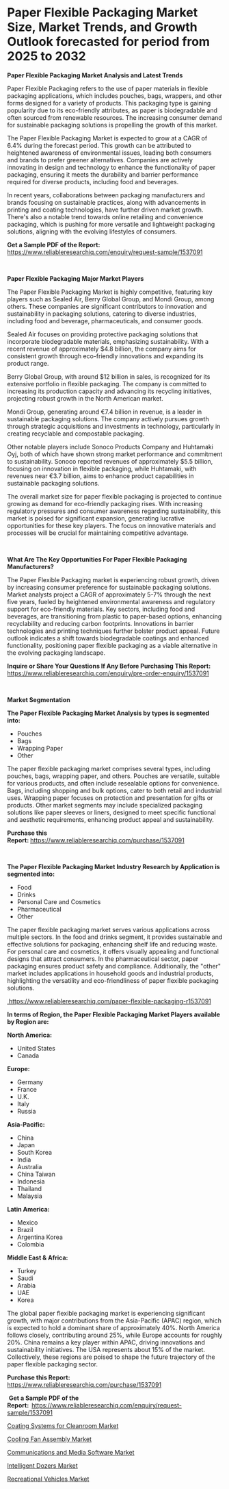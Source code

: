<p><h1>Paper Flexible Packaging Market Size, Market Trends, and Growth Outlook forecasted for period from 2025 to 2032</h1></p><p><strong>Paper Flexible Packaging Market Analysis and Latest Trends</strong></p>
<p><p>Paper Flexible Packaging refers to the use of paper materials in flexible packaging applications, which includes pouches, bags, wrappers, and other forms designed for a variety of products. This packaging type is gaining popularity due to its eco-friendly attributes, as paper is biodegradable and often sourced from renewable resources. The increasing consumer demand for sustainable packaging solutions is propelling the growth of this market.</p><p>The Paper Flexible Packaging Market is expected to grow at a CAGR of 6.4% during the forecast period. This growth can be attributed to heightened awareness of environmental issues, leading both consumers and brands to prefer greener alternatives. Companies are actively innovating in design and technology to enhance the functionality of paper packaging, ensuring it meets the durability and barrier performance required for diverse products, including food and beverages.</p><p>In recent years, collaborations between packaging manufacturers and brands focusing on sustainable practices, along with advancements in printing and coating technologies, have further driven market growth. There's also a notable trend towards online retailing and convenience packaging, which is pushing for more versatile and lightweight packaging solutions, aligning with the evolving lifestyles of consumers.</p></p>
<p><strong>Get a Sample PDF of the Report:&nbsp;</strong> <a href="https://www.reliableresearchiq.com/enquiry/request-sample/1537091?utm_campaign=2132&utm_medium=2&utm_source=Github&utm_content=ia&utm_term=30012025&utm_id=paper-flexible-packaging">https://www.reliableresearchiq.com/enquiry/request-sample/1537091</a></p>
<p>&nbsp;</p>
<p><strong>Paper Flexible Packaging Major Market Players</strong></p>
<p><p>The Paper Flexible Packaging Market is highly competitive, featuring key players such as Sealed Air, Berry Global Group, and Mondi Group, among others. These companies are significant contributors to innovation and sustainability in packaging solutions, catering to diverse industries, including food and beverage, pharmaceuticals, and consumer goods.</p><p>Sealed Air focuses on providing protective packaging solutions that incorporate biodegradable materials, emphasizing sustainability. With a recent revenue of approximately $4.8 billion, the company aims for consistent growth through eco-friendly innovations and expanding its product range.</p><p>Berry Global Group, with around $12 billion in sales, is recognized for its extensive portfolio in flexible packaging. The company is committed to increasing its production capacity and advancing its recycling initiatives, projecting robust growth in the North American market.</p><p>Mondi Group, generating around €7.4 billion in revenue, is a leader in sustainable packaging solutions. The company actively pursues growth through strategic acquisitions and investments in technology, particularly in creating recyclable and compostable packaging.</p><p>Other notable players include Sonoco Products Company and Huhtamaki Oyj, both of which have shown strong market performance and commitment to sustainability. Sonoco reported revenues of approximately $5.5 billion, focusing on innovation in flexible packaging, while Huhtamaki, with revenues near €3.7 billion, aims to enhance product capabilities in sustainable packaging solutions.</p><p>The overall market size for paper flexible packaging is projected to continue growing as demand for eco-friendly packaging rises. With increasing regulatory pressures and consumer awareness regarding sustainability, this market is poised for significant expansion, generating lucrative opportunities for these key players. The focus on innovative materials and processes will be crucial for maintaining competitive advantage.</p></p>
<p>&nbsp;</p>
<p><strong>What Are The Key Opportunities For Paper Flexible Packaging Manufacturers?</strong></p>
<p><p>The Paper Flexible Packaging market is experiencing robust growth, driven by increasing consumer preference for sustainable packaging solutions. Market analysts project a CAGR of approximately 5-7% through the next five years, fueled by heightened environmental awareness and regulatory support for eco-friendly materials. Key sectors, including food and beverages, are transitioning from plastic to paper-based options, enhancing recyclability and reducing carbon footprints. Innovations in barrier technologies and printing techniques further bolster product appeal. Future outlook indicates a shift towards biodegradable coatings and enhanced functionality, positioning paper flexible packaging as a viable alternative in the evolving packaging landscape.</p></p>
<p><strong>Inquire or Share Your Questions If Any Before Purchasing This Report:</strong> <a href="https://www.reliableresearchiq.com/enquiry/pre-order-enquiry/1537091?utm_campaign=2132&utm_medium=2&utm_source=Github&utm_content=ia&utm_term=30012025&utm_id=paper-flexible-packaging">https://www.reliableresearchiq.com/enquiry/pre-order-enquiry/1537091</a></p>
<p>&nbsp;</p>
<p><strong>Market Segmentation</strong></p>
<p><strong>The Paper Flexible Packaging Market Analysis by types is segmented into:</strong></p>
<p><ul><li>Pouches</li><li>Bags</li><li>Wrapping Paper</li><li>Other</li></ul></p>
<p><p>The paper flexible packaging market comprises several types, including pouches, bags, wrapping paper, and others. Pouches are versatile, suitable for various products, and often include resealable options for convenience. Bags, including shopping and bulk options, cater to both retail and industrial uses. Wrapping paper focuses on protection and presentation for gifts or products. Other market segments may include specialized packaging solutions like paper sleeves or liners, designed to meet specific functional and aesthetic requirements, enhancing product appeal and sustainability.</p></p>
<p><strong>Purchase this Report:&nbsp;</strong><a href="https://www.reliableresearchiq.com/purchase/1537091?utm_campaign=2132&utm_medium=2&utm_source=Github&utm_content=ia&utm_term=30012025&utm_id=paper-flexible-packaging">https://www.reliableresearchiq.com/purchase/1537091</a></p>
<p>&nbsp;</p>
<p><strong>The Paper Flexible Packaging Market Industry Research by Application is segmented into:</strong></p>
<p><ul><li>Food</li><li>Drinks</li><li>Personal Care and Cosmetics</li><li>Pharmaceutical</li><li>Other</li></ul></p>
<p><p>The paper flexible packaging market serves various applications across multiple sectors. In the food and drinks segment, it provides sustainable and effective solutions for packaging, enhancing shelf life and reducing waste. For personal care and cosmetics, it offers visually appealing and functional designs that attract consumers. In the pharmaceutical sector, paper packaging ensures product safety and compliance. Additionally, the "other" market includes applications in household goods and industrial products, highlighting the versatility and eco-friendliness of paper flexible packaging solutions.</p></p>
<p><a href="https://www.reliableresearchiq.com/paper-flexible-packaging-r1537091?utm_campaign=2132&utm_medium=2&utm_source=Github&utm_content=ia&utm_term=30012025&utm_id=paper-flexible-packaging">&nbsp;https://www.reliableresearchiq.com/paper-flexible-packaging-r1537091</a></p>
<p><strong>In terms of Region, the Paper Flexible Packaging Market Players available by Region are:</strong></p>
<p>
    <p> <strong> North America: </strong>
        <ul>
            <li>United States</li>
            <li>Canada</li>
        </ul>
        </p> 
    <p> <strong> Europe: </strong>
        <ul>
            <li>Germany</li>
            <li>France</li>
            <li>U.K.</li>
            <li>Italy</li>
            <li>Russia</li>
        </ul>
        </p> 
    <p> <strong> Asia-Pacific: </strong>
        <ul>
            <li>China</li>
            <li>Japan</li>
            <li>South Korea</li>
            <li>India</li>
            <li>Australia</li>
            <li>China Taiwan</li>
            <li>Indonesia</li>
            <li>Thailand</li>
            <li>Malaysia</li>
        </ul>
        </p> 
    <p> <strong> Latin America: </strong>
        <ul>
            <li>Mexico</li>
            <li>Brazil</li>
            <li>Argentina Korea</li>
            <li>Colombia</li>
        </ul>
        </p> 
    <p> <strong> Middle East & Africa: </strong>
        <ul>
            <li>Turkey</li>
            <li>Saudi</li>
            <li>Arabia</li>
            <li>UAE</li>
            <li>Korea</li>
        </ul>
    </p>
    </p>
<p><p>The global paper flexible packaging market is experiencing significant growth, with major contributions from the Asia-Pacific (APAC) region, which is expected to hold a dominant share of approximately 40%. North America follows closely, contributing around 25%, while Europe accounts for roughly 20%. China remains a key player within APAC, driving innovations and sustainability initiatives. The USA represents about 15% of the market. Collectively, these regions are poised to shape the future trajectory of the paper flexible packaging sector.</p></p>
<p><strong>Purchase this Report: </strong><a href="https://www.reliableresearchiq.com/purchase/1537091?utm_campaign=2132&utm_medium=2&utm_source=Github&utm_content=ia&utm_term=30012025&utm_id=paper-flexible-packaging">https://www.reliableresearchiq.com/purchase/1537091</a></p>
<p>&nbsp;<strong>Get a Sample PDF of the Report:&nbsp;&nbsp;</strong><a href="https://www.reliableresearchiq.com/enquiry/request-sample/1537091?utm_campaign=2132&utm_medium=2&utm_source=Github&utm_content=ia&utm_term=30012025&utm_id=paper-flexible-packaging">https://www.reliableresearchiq.com/enquiry/request-sample/1537091</a></p>
<p><strong></strong></p>
<p><p><a href="https://www.linkedin.com/pulse/coating-systems-cleanroom-market-analysis-highlights-qjvte?utm_campaign=2132&utm_medium=2&utm_source=Github&utm_content=ia&utm_term=30012025&utm_id=paper-flexible-packaging">Coating Systems for Cleanroom Market</a></p><p><a href="https://github.com/paljuhubeyde/Market-Research-Report-List-1/blob/main/cooling-fan-assembly-market.md?utm_campaign=2132&utm_medium=2&utm_source=Github&utm_content=ia&utm_term=30012025&utm_id=paper-flexible-packaging">Cooling Fan Assembly Market</a></p><p><a href="https://www.linkedin.com/pulse/communications-media-software-market-analysis-industry-4llze?utm_campaign=2132&utm_medium=2&utm_source=Github&utm_content=ia&utm_term=30012025&utm_id=paper-flexible-packaging">Communications and Media Software Market</a></p><p><a href="https://www.linkedin.com/pulse/key-insights-forecast-intelligent-dozers-market-2025-2032-expected-bh7vc?utm_campaign=2132&utm_medium=2&utm_source=Github&utm_content=ia&utm_term=30012025&utm_id=paper-flexible-packaging">Intelligent Dozers Market</a></p><p><a href="https://github.com/vilolakoreni/Market-Research-Report-List-1/blob/main/recreational-vehicles-market.md?utm_campaign=2132&utm_medium=2&utm_source=Github&utm_content=ia&utm_term=30012025&utm_id=paper-flexible-packaging">Recreational Vehicles Market</a></p></p>
